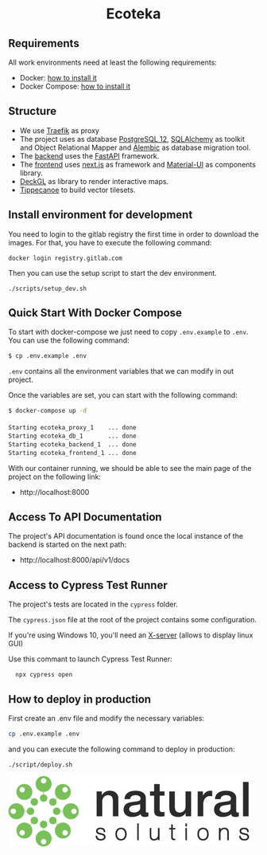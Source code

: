 <h1 align="center">Ecoteka</h1>

## Requirements

All work environments need at least the following requirements:

- Docker: [how to install it][docker]
- Docker Compose: [how to install it][docker-compose]

## Structure

- We use [Traefik][traefik] as proxy
- The project uses as database [PostgreSQL 12][postgresql],
  [SQLAlchemy][sql-alchemy] as toolkit and Object Relational Mapper and
  [Alembic][alembic] as database migration tool.
- The [backend] uses the [FastAPI][fastapi] framework.
- The [frontend] uses [next.js][next.js] as framework and
  [Material-UI][material-ui] as components library.
- [DeckGL][deckgl] as library to render interactive maps.
- [Tippecanoe][tippecanoe] to build vector tilesets.

## Install environment for development

You need to login to the gitlab registry the first time in order to download the images. For that, you have to execute the following command:

```console
docker login registry.gitlab.com
```

Then you can use the setup script to start the dev environment.

```shell
./scripts/setup_dev.sh
```

## Quick Start With Docker Compose

To start with docker-compose we just need to copy `.env.example` to `.env`. You
can use the following command:

```bash
$ cp .env.example .env
```

`.env` contains all the environment variables that we can modify in out project.

Once the variables are set, you can start with the following command:

```bash
$ docker-compose up -d

Starting ecoteka_proxy_1    ... done
Starting ecoteka_db_1       ... done
Starting ecoteka_backend_1  ... done
Starting ecoteka_frontend_1 ... done
```

With our container running, we should be able to see the main page of the
project on the following link:

- http://localhost:8000

## Access To API Documentation

The project's API documentation is found once the local instance of the
backend is started on the next path:

- http://localhost:8000/api/v1/docs

## Access to Cypress Test Runner

The project's tests are located in the `cypress` folder.

The `cypress.json` file at the root of the project contains some configuration.

If you're using Windows 10, you'll need an [X-server](https://sourceforge.net/projects/vcxsrv/) (allows to display linux GUI)

Use this commant to launch Cypress Test Runner:

      npx cypress open

## How to deploy in production

First create an .env file and modify the necessary variables:

```bash
cp .env.example .env
```

and you can execute the following command to deploy in production:

```bash
./script/deploy.sh
```

[![logo-natural-solutions][logo-ns]][ns]

[logo-ns]: docs/logos/natural-solutions-logo-horizontal.png
[ns]: https://www.natural-solutions.eu/
[docker]: https://docs.docker.com/get-docker
[docker-compose]: https://docs.docker.com/compose/install
[traefik]: https://docs.traefik.io
[postgresql]: https://www.postgresql.org/docs/12/index.html
[sql-alchemy]: https://www.sqlalchemy.org
[alembic]: https://alembic.sqlalchemy.org/en/latest
[fastapi]: https://fastapi.tiangolo.com
[next.js]: https://nextjs.org
[material-ui]: https://material-ui.com
[deckgl]: https://deck.gl/
[tippecanoe]: https://github.com/mapbox/tippecanoe
[uvicorn]: https://www.uvicorn.org/settings
[cypress]: https://docs.cypress.io/
[backend]: https://gitlab.com/natural-solutions/ecoteka/-/tree/dev/backend
[frontend]: https://gitlab.com/natural-solutions/ecoteka/-/tree/dev/frontend
